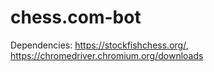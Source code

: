 # chess.com-bot
Dependencies: https://stockfishchess.org/, https://chromedriver.chromium.org/downloads
